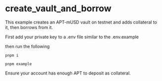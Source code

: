 # create_vault_and_borrow

This example creates an APT-mUSD vault on testnet and adds collateral to it, then borrows from it.

First add your private key to a .env file similar to the .env.example

then run the following

```
pnpm i

pnpm example
```

Ensure your account has enough APT to deposit as collateral.